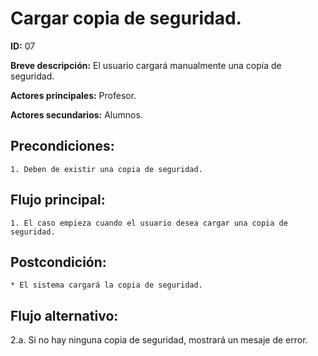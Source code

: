 # Cargar copia de seguridad.

**ID:** 07

**Breve descripción:** El usuario cargará manualmente una copia de seguridad.


**Actores principales:** Profesor.

**Actores secundarios:** Alumnos.

## Precondiciones:

	1. Deben de existir una copia de seguridad.

## Flujo principal:

	1. El caso empieza cuando el usuario desea cargar una copia de seguridad.

## Postcondición:

	* El sistema cargará la copia de seguridad.

## Flujo alternativo:

2.a. Si no hay ninguna copia de seguridad, mostrará un mesaje de error.
